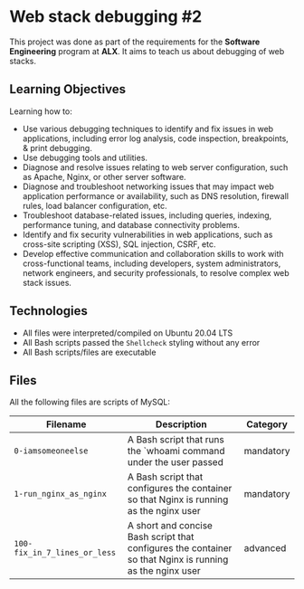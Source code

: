# Web stack debugging #2 
This project was done as part of the requirements for the **Software Engineering** program at **ALX**. It aims to teach us about debugging of web stacks.

## Learning Objectives
Learning how to:
* Use various debugging techniques to identify and fix issues in web applications, including error log analysis, code inspection, breakpoints, & print debugging.
* Use debugging tools and utilities.
* Diagnose and resolve issues relating to web server configuration, such as Apache, Nginx, or other server software.
* Diagnose and troubleshoot networking issues that may impact web application performance or availability, such as DNS resolution, firewall rules, load balancer configuration, etc.
* Troubleshoot database-related issues, including queries, indexing, performance tuning, and database connectivity problems.
* Identify and fix security vulnerabilities in web applications, such as cross-site scripting (XSS), SQL injection, CSRF, etc.
* Develop effective communication and collaboration skills to work with cross-functional teams, including developers, system administrators, network engineers, and security professionals, to resolve complex web stack issues.

## Technologies
* All files were interpreted/compiled on Ubuntu 20.04 LTS 
* All Bash scripts passed the `Shellcheck` styling without any error
* All Bash scripts/files are executable

## Files

All the following files are scripts of MySQL:

| Filename | Description | Category |
| -------- | ----------- | -------- |
| `0-iamsomeoneelse` | A Bash script that runs the `whoami command under the user passed | mandatory |
| `1-run_nginx_as_nginx` | A Bash script that configures the container so that Nginx is running as the nginx user | mandatory |
| `100-fix_in_7_lines_or_less` | A short and concise Bash script that configures the container so that Nginx is running as the nginx user | advanced |


